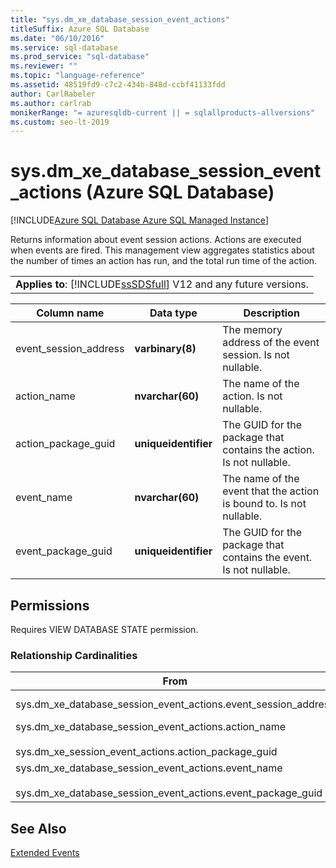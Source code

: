 ```yaml
---
title: "sys.dm_xe_database_session_event_actions"
titleSuffix: Azure SQL Database
ms.date: "06/10/2016"
ms.service: sql-database
ms.prod_service: "sql-database"
ms.reviewer: ""
ms.topic: "language-reference"
ms.assetid: 48519fd9-c7c2-434b-848d-ccbf41133fdd
author: CarlRabeler
ms.author: carlrab
monikerRange: "= azuresqldb-current || = sqlallproducts-allversions"
ms.custom: seo-lt-2019
---
```

# sys.dm_xe_database_session_event_actions (Azure SQL Database)
[!INCLUDE[Azure SQL Database Azure SQL Managed Instance](../../includes/applies-to-version/asdb-asdbmi.md)]

  Returns information about event session actions. Actions are executed when events are fired. This management view aggregates statistics about the number of times an action has run, and the total run time of the action.  
  
||  
|-|  
|**Applies to**: [!INCLUDE[ssSDSfull](../../includes/sssdsfull-md.md)] V12 and any future versions.|  
  
|Column name|Data type|Description|  
|-----------------|---------------|-----------------|  
|event_session_address|**varbinary(8)**|The memory address of the event session. Is not nullable.|  
|action_name|**nvarchar(60)**|The name of the action. Is not nullable.|  
|action_package_guid|**uniqueidentifier**|The GUID for the package that contains the action. Is not nullable.|  
|event_name|**nvarchar(60)**|The name of the event that the action is bound to. Is not nullable.|  
|event_package_guid|**uniqueidentifier**|The GUID for the package that contains the event. Is not nullable.|  
  
## Permissions  
 Requires VIEW DATABASE STATE permission.  
  
### Relationship Cardinalities  
  
|From|To|Relationship|  
|----------|--------|------------------|  
|sys.dm_xe_database_session_event_actions.event_session_address|sys.dm_xe_database_sessions.address|Many-to-one|  
|sys.dm_xe_database_session_event_actions.action_name<br /><br /> sys.dm_xe_session_event_actions.action_package_guid|sys.dm_xe_objects.name<br /><br /> sys.dm_xe_database_session_events.event_package_guid|Many-to-one|  
|sys.dm_xe_database_session_event_actions.event_name<br /><br /> sys.dm_xe_database_session_event_actions.event_package_guid|sys.dm_xe_objects.name<br /><br /> sys.dm_xe_objects.package_guid|Many-to-one|  
  
## See Also  
 [Extended Events](../../relational-databases/extended-events/extended-events.md)  
  
  
